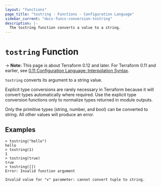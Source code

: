 ```yaml
---
layout: "functions"
page_title: "tostring - Functions - Configuration Language"
sidebar_current: "docs-funcs-conversion-tostring"
description: |-
  The tostring function converts a value to a string.
---
```


# `tostring` Function

-> **Note:** This page is about Terraform 0.12 and later. For Terraform 0.11 and
earlier, see
[0.11 Configuration Language: Interpolation Syntax](../../configuration-0-11/interpolation.html).

`tostring` converts its argument to a string value.

Explicit type conversions are rarely necessary in Terraform because it will
convert types automatically where required. Use the explicit type conversion
functions only to normalize types returned in module outputs.

Only the primitive types (string, number, and bool) can be converted to string.
All other values will produce an error.

## Examples

```
> tostring("hello")
hello
> tostring(1)
1
> tostring(true)
true
> tostring([])
Error: Invalid function argument

Invalid value for "v" parameter: cannot convert tuple to string.
```
